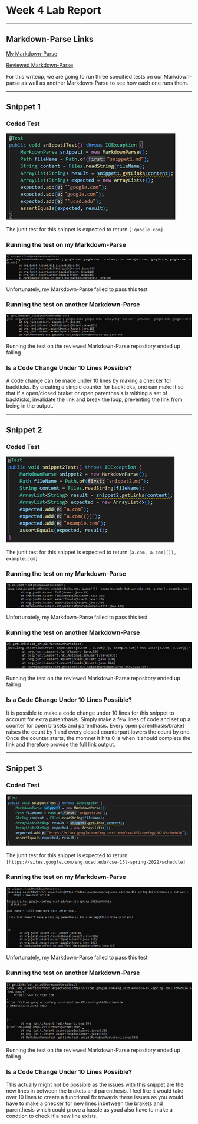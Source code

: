 # **Week 4 Lab Report**
___
## Markdown-Parse Links

[My Markdown-Parse](https://github.com/Pahsuleyk/markdown-parser)

[Reviewed Markdown-Parse](https://github.com/katieki/markdown-parser)

For this writeup, we are going to run three specified tests on our Markdown-parse as well as another Markdown-Parse to see how each one runs them.
___
## Snippet 1
### Coded Test
![Junit Test 1](Writeup4_SS/snippet1Test.png)

The junit test for this snippet is expected to return `['google.com]`

### Running the test on my Markdown-Parse
![My test 1](Writeup4_SS/test1.png)

Unfortunately, my Markdown-Parse failed to pass this test

### Running the test on another Markdown-Parse
![Reviewed test1](Writeup4_SS/othertest1.png)

Running the test on the reviewed Markdown-Parse repository ended up failing

### Is a Code Change Under 10 Lines Possible?
A code change can be made under 10 lines by making a checker for backticks. By creating a simple counter for backticks, one can make it so that if a open/closed braket or open parenthesis is withing a set of backticks, invalidate the link and break the loop, preventing the link from being in the output.

___
## Snippet 2
### Coded Test
![Junit Test 2](Writeup4_SS/snippet2Test.png)

The junit test for this snippet is expected to return `[a.com, a.com(()), example.com]`

### Running the test on my Markdown-Parse
![My test 1](Writeup4_SS/test2.png)

Unfortunately, my Markdown-Parse failed to pass this test

### Running the test on another Markdown-Parse
![Reviewed test1](Writeup4_SS/othertest2.png)

Running the test on the reviewed Markdown-Parse repository ended up failing

### Is a Code Change Under 10 Lines Possible?
It is possible to make a code change under 10 lines for this snippet to account for extra parenthasis. Simply make a few lines of code and set up a counter for open brakets and parenthasis. Every open parenthasis/braket raises the count by 1 and every closed counterpart lowers the count by one. Once the counter starts, the momnet it hits 0 is when it should complete the link and therefore provide the full link output.

___
## Snippet 3
### Coded Test
![Junit Test 3](Writeup4_SS/snippet3Test.png)

The junit test for this snippet is expected to return `[https://sites.google.com/eng.ucsd.edu/cse-15l-spring-2022/schedule]`

### Running the test on my Markdown-Parse
![My test 1](Writeup4_SS/test3.png)

Unfortunately, my Markdown-Parse failed to pass this test

### Running the test on another Markdown-Parse
![Reviewed test1](Writeup4_SS/othertest3.png)

Running the test on the reviewed Markdown-Parse repository ended up failing

### Is a Code Change Under 10 Lines Possible?
This actually might not be possible as the issues with this snippet are the new lines in between the brakets and parenthesis. I feel like it would take over 10 lines to create a functional fix towards these issues as you would have to make a checker for new lines inbetween the brakets and parenthesis which could prove a hassle as youd also have to make a condtion to check if a new line exists.